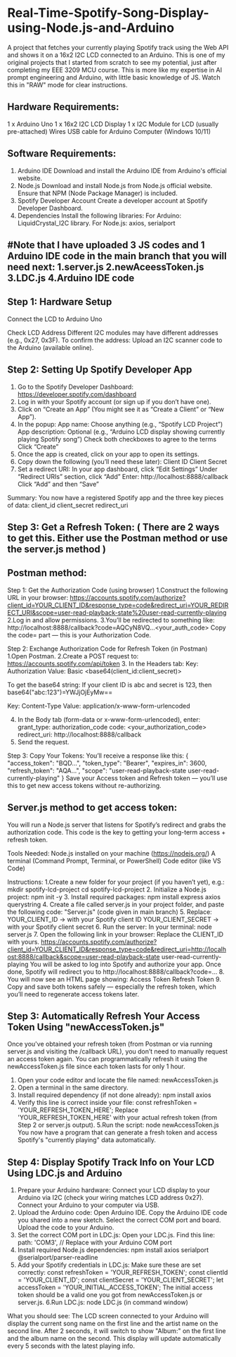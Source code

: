 # Real-Time-Spotify-Song-Display-using-Node.js-and-Arduino
A project that fetches your currently playing Spotify track using the Web API and shows it on a 16x2 I2C LCD connected to an Arduino. This is one of my original projects that I started from scratch to see my potential, just after completing my EEE 3209 MCU course. This is more like my expertise in AI prompt engineering and Arduino, with little basic knowledge of JS. Watch this in "RAW" mode for clear instructions.

Hardware Requirements:
---------------------
1 x Arduino Uno
1 x 16x2 I2C LCD Display
1 x I2C Module for LCD (usually pre-attached)
Wires
USB cable for Arduino
Computer (Windows 10/11)

Software Requirements:
---------------------
1. Arduino IDE
Download and install the Arduino IDE from Arduino's official website.
2. Node.js
Download and install Node.js from Node.js official website. Ensure that NPM (Node Package Manager) is included.
3. Spotify Developer Account
Create a developer account at Spotify Developer Dashboard.
4. Dependencies
Install the following libraries:
For Arduino: LiquidCrystal_I2C library.
For Node.js: axios, serialport

#Note that I have uploaded 3 JS codes and 1 Arduino IDE code in the main branch that you will need next: 1.server.js 2.newAceessToken.js 3.LDC.js 4.Arduino IDE code
---------------------------------------------------------------------------------------------------------------------------------------------------------------------

Step 1: Hardware Setup
-----------------------
Connect the LCD to Arduino Uno

Check LCD Address
Different I2C modules may have different addresses (e.g., 0x27, 0x3F). To confirm the address:
Upload an I2C scanner code to the Arduino (available online).

Step 2: Setting Up Spotify Developer App
----------------------------------------
1. Go to the Spotify Developer Dashboard:
https://developer.spotify.com/dashboard
2. Log in with your Spotify account (or sign up if you don’t have one).
3. Click on “Create an App” (You might see it as “Create a Client” or “New App”).
4. In the popup:
App name: Choose anything (e.g., “Spotify LCD Project”)
App description: Optional (e.g., “Arduino LCD display showing currently playing Spotify song”)
Check both checkboxes to agree to the terms
Click “Create”
5. Once the app is created, click on your app to open its settings.
6. Copy down the following (you’ll need these later):
Client ID
Client Secret
7. Set a redirect URI:
In your app dashboard, click “Edit Settings”
Under “Redirect URIs” section, click “Add”
Enter: http://localhost:8888/callback
Click “Add” and then “Save”

Summary: You now have a registered Spotify app and the three key pieces of data:
client_id
client_secret
redirect_uri

Step 3: Get a Refresh Token: ( There are 2 ways to get this. Either use the Postman method or use the server.js method )
--------------------
Postman method:
---------------
Step 1: Get the Authorization Code (using browser)
1.Construct the following URL in your browser:
https://accounts.spotify.com/authorize?client_id=YOUR_CLIENT_ID&response_type=code&redirect_uri=YOUR_REDIRECT_URI&scope=user-read-playback-state%20user-read-currently-playing
2.Log in and allow permissions.
3.You’ll be redirected to something like: http://localhost:8888/callback?code=AQCyN8VQ...<your_auth_code>
Copy the code= part — this is your Authorization Code.

Step 2: Exchange Authorization Code for Refresh Token (in Postman)
1.Open Postman.
2.Create a POST request to: https://accounts.spotify.com/api/token
3. In the Headers tab:
Key: Authorization
Value: Basic <base64(client_id:client_secret)>

To get the base64 string:
If your client ID is abc and secret is 123,
then base64("abc:123")=YWJjOjEyMw==

Key: Content-Type
Value: application/x-www-form-urlencoded

4. In the Body tab (form-data or x-www-form-urlencoded), enter:
grant_type: authorization_code
code: <your_authorization_code>
redirect_uri: http://localhost:8888/callback
5. Send the request.

Step 3: Copy Your Tokens:
You’ll receive a response like this:
{
  "access_token": "BQD...",
  "token_type": "Bearer",
  "expires_in": 3600,
  "refresh_token": "AQA...",
  "scope": "user-read-playback-state user-read-currently-playing"
}
Save your Access token and Refresh token — you’ll use this to get new access tokens without re-authorizing.

Server.js method to get access token:
------------------------------------
You will run a Node.js server that listens for Spotify’s redirect and grabs the authorization code. This code is the key to getting your long-term access + refresh token.

Tools Needed:
Node.js installed on your machine (https://nodejs.org/)
A terminal (Command Prompt, Terminal, or PowerShell)
Code editor (like VS Code)

Instructions:
1.Create a new folder for your project (if you haven’t yet), e.g.:
mkdir spotify-lcd-project
cd spotify-lcd-project
2. Initialize a Node.js project:
npm init -y
3. Install required packages:
npm install express axios querystring
4. Create a file called server.js in your project folder, and paste the following code:
"Server.js" (code given in main branch)
5. Replace:
YOUR_CLIENT_ID → with your Spotify client ID
YOUR_CLIENT_SECRET → with your Spotify client secret
6. Run the server:
In your terminal:
node server.js
7. Open the following link in your browser:
Replace the CLIENT_ID with yours.
https://accounts.spotify.com/authorize?client_id=YOUR_CLIENT_ID&response_type=code&redirect_uri=http://localhost:8888/callback&scope=user-read-playback-state user-read-currently-playing
You will be asked to log into Spotify and authorize your app. Once done, Spotify will redirect you to http://localhost:8888/callback?code=...
8. You will now see an HTML page showing:
Access Token
Refresh Token
9. Copy and save both tokens safely — especially the refresh token, which you’ll need to regenerate access tokens later.

Step 3: Automatically Refresh Your Access Token Using "newAccessToken.js"
-----------------------------------------------------------------------
Once you've obtained your refresh token (from Postman or via running server.js and visiting the /callback URL), you don’t need to manually request an access token again. You can programmatically refresh it using the newAccessToken.js file since each token lasts for only 1 hour.
1. Open your code editor and locate the file named: newAccessToken.js
2. Open a terminal in the same directory.
3. Install required dependency (if not done already): npm install axios
4. Verify this line is correct inside your file:
const refreshToken = 'YOUR_REFRESH_TOKEN_HERE';
Replace 'YOUR_REFRESH_TOKEN_HERE' with your actual refresh token (from Step 2 or server.js output).
5.Run the script: node newAccessToken.js
You now have a program that can generate a fresh token and access Spotify's "currently playing" data automatically.

Step 4: Display Spotify Track Info on Your LCD Using LDC.js and Arduino
-----------------------------------------------------------------------
1. Prepare your Arduino hardware:
Connect your LCD display to your Arduino via I2C (check your wiring matches LCD address 0x27).
Connect your Arduino to your computer via USB.
2. Upload the Arduino code:
Open Arduino IDE.
Copy the Arduino IDE code you shared into a new sketch.
Select the correct COM port and board.
Upload the code to your Arduino.
3. Set the correct COM port in LDC.js:
Open your LDC.js.
Find this line:
path: 'COM3', // Replace with your Arduino COM port
4. Install required Node.js dependencies:
npm install axios serialport @serialport/parser-readline
5. Add your Spotify credentials in LDC.js:
Make sure these are set correctly:
const refreshToken = 'YOUR_REFRESH_TOKEN';
const clientId = 'YOUR_CLIENT_ID';
const clientSecret = 'YOUR_CLIENT_SECRET';
let accessToken = 'YOUR_INITIAL_ACCESS_TOKEN';
The initial access token should be a valid one you got from newAccessToken.js or server.js.
6.Run LDC.js:
node LDC.js (in command window)

What you should see:
The LCD screen connected to your Arduino will display the current song name on the first line and the artist name on the second line.
After 2 seconds, it will switch to show "Album:" on the first line and the album name on the second.
This display will update automatically every 5 seconds with the latest playing info.
